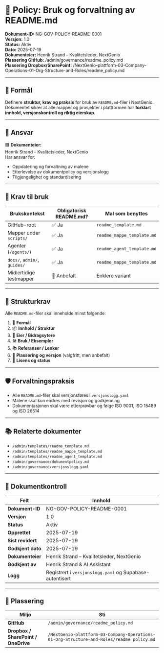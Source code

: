 # 📘 Policy: Bruk og forvaltning av README.md

**Dokument-ID:** NG-GOV-POLICY-README-0001  
**Versjon:** 1.0  
**Status:** Aktiv  
**Dato:** 2025-07-19  
**Dokumenteier:** Henrik Strand – Kvalitetsleder, NextGenio  
**Plassering GitHub:** /admin/governance/readme_policy.md  
**Plassering Dropbox/SharePoint:** /NextGenio-plattform-03-Company-Operations-01-Org-Structure-and-Roles/readme_policy.md  

---

## 🎯 Formål

Definere **struktur, krav og praksis** for bruk av `README.md`-filer i NextGenio. Dokumentet sikrer at alle mapper og prosjekter i plattformen har **forklart innhold, versjonskontroll og riktig eierskap**.

---

## 👤 Ansvar

🟩 **Dokumenteier:**  
Henrik Strand – Kvalitetsleder, NextGenio  
Har ansvar for:

- Oppdatering og forvaltning av malene
- Etterlevelse av dokumentpolicy og versjonslogg
- Tilgjengelighet og standardisering

---

## 🧱 Krav til bruk

| Brukskontekst             | Obligatorisk README.md? | Mal som benyttes |
|---------------------------|--------------------------|------------------|
| GitHub-root               | ✅ Ja                    | `readme_template.md` |
| Mapper under `scripts/`   | ✅ Ja                    | `readme_mappe_template.md` |
| Agenter (`/agents/`)      | ✅ Ja                    | `readme_agent_template.md` |
| `docs/`, `admin/`, `guides/` | ✅ Ja                 | `readme_mappe_template.md` |
| Midlertidige testmapper   | 🔶 Anbefalt              | Enklere variant |

---

## 🧠 Strukturkrav

Alle `README.md`-filer skal inneholde minst følgende:

1. 🎯 **Formål**
2. 📦 **Innhold / Struktur**
3. 👤 **Eier / Bidragsytere**
4. 🛠 **Bruk / Eksempler**
5. 📚 **Referanser / Lenker**
6. 📂 **Plassering og versjon** (valgfritt, men anbefalt)
7. 📜 **Lisens og status**

---

## 🛡️ Forvaltningspraksis

- Alle `README.md`-filer skal versjonsføres i `versjonslogg.yaml`
- Malene skal kun endres med revisjon og godkjenning
- Dokumentasjonen skal være etterprøvbar og følge ISO 9001, ISO 15489 og ISO 26514

---

## 📚 Relaterte dokumenter

- `/admin/templates/readme_template.md`  
- `/admin/templates/readme_mappe_template.md`  
- `/admin/templates/readme_agent_template.md`  
- `/admin/governance/dokumentpolicy.md`  
- `/admin/governance/versjonslogg.yaml`

---

## 📄 Dokumentkontroll

| Felt | Innhold |
|------|---------|
| **Dokument-ID** | NG-GOV-POLICY-README-0001 |
| **Versjon** | 1.0 |
| **Status** | Aktiv |
| **Opprettet** | 2025-07-19 |
| **Sist revidert** | 2025-07-19 |
| **Godkjent dato** | 2025-07-19 |
| **Dokumenteier** | Henrik Strand – Kvalitetsleder, NextGenio |
| **Godkjent av** | Henrik Strand & AI Assistant |
| **Logg** | Registrert i `versjonslogg.yaml` og Supabase-autentisert |

---

## 📂 Plassering

| Miljø | Sti |
|-------|-----|
| **GitHub** | `/admin/governance/readme_policy.md` |
| **Dropbox / SharePoint / OneDrive** | `/NextGenio-plattform-03-Company-Operations-01-Org-Structure-and-Roles/readme_policy.md` |


